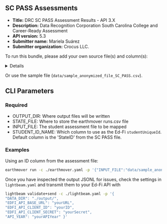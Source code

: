 ## SC PASS Assessments

* **Title:** DRC SC PASS Assessment Results - API 3.X
* **Description:** Data Recognition Corporation South Carolina College and Career-Ready Assessment
* **API version:** 5.3
* **Submitter name:** Mariela Suárez
* **Submitter organization:** Crocus LLC.

To run this bundle, please add your own source file(s) and column(s):
<details>
This template will work with vendor layout file structure. See the sample anonymized file.
</details>

Or use the sample file (`data/sample_anonymized_file_SC_PASS.csv`).

## CLI Parameters

### Required
- OUTPUT_DIR: Where output files will be written
- STATE_FILE: Where to store the earthmover runs.csv file
- INPUT_FILE: The student assessment file to be mapped
- STUDENT_ID_NAME: Which column to use as the Ed-Fi `studentUniqueId`. Default column is the 'StateID' from the SC PASS file.

### Examples
Using an ID column from the assessment file:
```bash
earthmover run -c ./earthmover.yaml -p '{"INPUT_FILE":"data/sample_anonymized_file_SC_PASS.csv","STATE_FILE": "./tmp/runs.csv","OUTPUT_DIR": "output/","STUDENT_ID_NAME": "StateID"}'                             
```

Once you have inspected the output JSONL for issues, check the settings in `lightbeam.yaml` and transmit them to your Ed-Fi API with
```bash
lightbeam validate+send -c ./lightbeam.yaml -p '{
"DATA_DIR": "./output/",
"EDFI_API_BASE_URL": "yourURL",
"EDFI_API_CLIENT_ID": "yourID",
"EDFI_API_CLIENT_SECRET": "yourSecret",
"API_YEAR": "yourAPIYear" }'
```